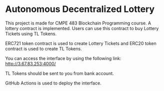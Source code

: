 # Autonomous Decentralized Lottery

This project is made for CMPE 483 Blockchain Programming course. A lottery contract is implemented. Users can use this contract to buy Lottery Tickets using TL Tokens. 

ERC721 token contract is used to create Lottery Tickets and ERC20 token contract is used to create TL Tokens.

You can access the interface by using the following link: http://3.67.83.253:4000/

TL Tokens should be sent to you from bank account.

GitHub Actions is used to deploy the interface.